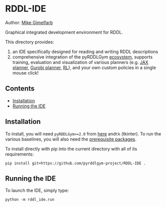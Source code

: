 # RDDL-IDE

Author: [Mike Gimelfarb](https://mike-gimelfarb.github.io)

Graphical integrated development environment for RDDL.

This directory provides:
1. an IDE specifically designed for reading and writing RDDL descriptions
2. comprehensive integration of the pyRDDLGym [ecosystem](https://github.com/pyrddlgym-project), 
supports training, evaluation and visualization of various planners 
(e.g. [JAX planner](https://github.com/pyrddlgym-project/pyRDDLGym-jax), [Gurobi planner](https://github.com/pyrddlgym-project/pyRDDLGym-gurobi), [RL](https://github.com/pyrddlgym-project/pyRDDLGym-rl)), and your own custom policies in a single mouse click!

## Contents
- [Installation](#installation)
- [Running the IDE](#running-the-ide)

## Installation

To install, you will need ``pyRDDLGym>=2.0`` from [here](https://github.com/pyrddlgym-project/pyRDDLGym) 
and``tk`` (tkinter). To run the various baselines, you will also need the 
[prerequisite packages](https://github.com/pyrddlgym-project). 

To install directly with pip into the current directory with all of its requirements:

```shell
pip install git+https://github.com/pyrddlgym-project/RDDL-IDE .
```

## Running the IDE

To launch the IDE, simply type:

```shell
python -m rddl_ide.run
```
